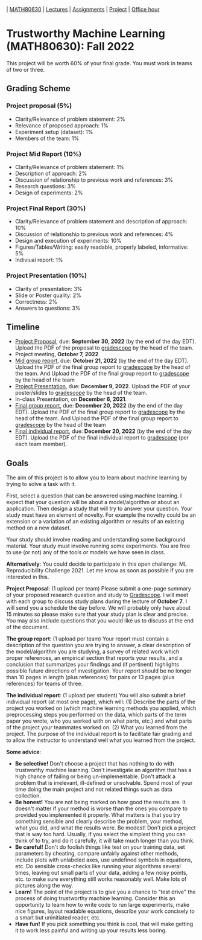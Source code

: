 | [MATH80630](main.md) | [Lectures](lectures.md) | [Assignments](assingments.md) | [Project](project.md) | [Office hour](office_hr.md)
# Trustworthy Machine Learning (MATH80630): Fall 2022

This project will be worth 60% of your final grade. You must work in teams of two or three.

## Grading Scheme 

### Project proposal (5%)
- Clarity/Relevance of problem statement: 2%
- Relevance of proposed approach: 1%
- Experiment setup (dataset): 1%
- Members of the team: 1%

### Project Mid Report (10%)
- Clarity/Relevance of problem statement: 1%
- Description of approach: 2%
- Discussion of relationship to previous work and references: 3%
- Research questions: 3%
- Design of experiments: 2%

### Project Final Report (30%)
- Clarity/Relevance of problem statement and description of approach: 10%
- Discussion of relationship to previous work and references: 4%
- Design and execution of experiments: 10%
- Figures/Tables/Writing: easily readable, properly labeled, informative: 5%
- Indiviual report: 1%

### Project Presentation (10%)
- Clarity of presentation: 3%
- Slide or Poster quality: 2%
- Correctness: 2%
- Answers to questions: 3%

## Timeline
- [Project Proposal](assignments/Project%20assignment%201_study%20plan.pdf), due: **September 30, 2022** (by the end of the day EDT). Upload the PDF of the proposal to [gradescope](https://www.gradescope.com/courses/301346) by the head of the team.
- Project meeting, **October 7, 2022** 
- [Mid group report](assignments/Project%20assignment%203_group%20report.pdf), due: **October 21, 2022** (by the end of the day EDT). Upload the PDF of the final group report to [gradescope](https://www.gradescope.com/courses/301346) by the head of the team. And Upload the PDF of the final group report to [gradescope](https://www.gradescope.com/courses/301346) by the head of the team
- [Project Presentation](assignments/Project%20assignment%202_presentation.pdf), due: **December 9, 2022**. Upload the PDF of your poster/slides to [gradescope](https://www.gradescope.com/courses/301346) by the head of the team.
- In-class Presentation, on **December 6, 2021**.
- [Final group report](assignments/Project%20assignment%203_group%20report.pdf), due: **December 20, 2022** (by the end of the day EDT). Upload the PDF of the final group report to [gradescope](https://www.gradescope.com/courses/301346) by the head of the team. And Upload the PDF of the final group report to [gradescope](https://www.gradescope.com/courses/301346) by the head of the team
- [Final individual report](assignments/Project%20assignment%204_individual%20report.pdf), due: **December 20, 2022** (by the end of the day EDT). Upload the PDF of the final individual report to [gradescope](https://www.gradescope.com/courses/301346) (per each team member).

## Goals

The aim of this project is to allow you to learn about machine learning by trying to solve a task with it.

First, select a question that can be answered using machine learning. I expect that your question will be about a model/algorithm or about an application. Then design a study that will try to answer your question. Your study must have an element of novelty. For example the novelty could be an extension or a variation of an existing algorithm or results of an existing method on a new dataset.

Your study should involve reading and understanding some background material. Your study must involve running some experiments. You are free to use (or not) any of the tools or models we have seen in class.

**Alternatively**: You could decide to participate in this open challenge: ML Reproducibility Challenge 2021. Let me know as soon as possible if you are interested in this.

**Project Proposal**: (1 upload per team) Please submit a one-page summary of your proposed research question and study to [Gradescope](https://www.gradescope.com/courses/301346). I will meet with each group to discuss study plans during the lecture of **October 7**. I will send you a schedule the day before. We will probably only have about 15 minutes so please make sure that your study plan is clear and precise. You may also include questions that you would like us to discuss at the end of the document.

**The group report**: (1 upload per team) Your report must contain a description of the question you are trying to answer, a clear description of the model/algorithm you are studying, a survey of related work which proper references, an empirical section that reports your results, and a conclusion that summarizes your findings and (if pertinent) highlights possible future directions of investigation. Your report should be no longer than 10 pages in length (plus references) for pairs or 13 pages (plus references) for teams of three.

**The individual report**: (1 upload per student) You will also submit a brief individual report (at most one page), which will: (1) Describe the parts of the project you worked on (which machine learning methods you applied, which preprocessing steps you performed on the data, which parts of the term paper you wrote, who you worked with on what parts, etc.) and what parts of the project your teammates worked on. (2) What you learned from the project.
The purpose of the individual report is to facilitate fair grading and to allow the instructor to understand well what you learned from the project.

**Some advice**:

- **Be selective!** Don't choose a project that has nothing to do with trustworthy machine learning. Don't investigate an algorithm that has a high chance of failing or being un-implementable. Don't attack a problem that is irrelevant, ill-defined or unsolvable. Spend most of your time doing the main project and not related things such as data collection. 
- **Be honest!** You are not being marked on how good the results are. It doesn't matter if your method is worse than the ones you compare to provided you implemented it properly. What matters is that you try something sensible and clearly describe the problem, your method, what you did, and what the results were.
Be modest! Don't pick a project that is way too hard. Usually, if you select the simplest thing you can think of to try, and do it carefully, it will take much longer than you think.
- **Be careful!** Don't do foolish things like test on your training data, set parameters by cheating, compare unfairly against other methods, include plots with unlabeled axes, use undefined symbols in equations, etc. Do sensible cross-checks like running your algorithms several times, leaving out small parts of your data, adding a few noisy points, etc. to make sure everything still works reasonably well. Make lots of pictures along the way.
- **Learn!** The point of the project is to give you a chance to "test drive" the process of doing trustworthy machine learning. Consider this an opportunity to learn how to write code to run large experiments, make nice figures, layout readable equations, describe your work concisely to a smart but uninitiated reader, etc.
- **Have fun!** If you pick something you think is cool, that will make getting it to work less painful and writing up your results less boring.
